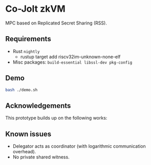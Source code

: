 # Co-Jolt zkVM


MPC based on Replicated Secret Sharing (RSS).

## Requirements

- Rust `nightly`
    - rustup target add riscv32im-unknown-none-elf
- Misc packages: `build-essential libssl-dev pkg-config`

## Demo

```bash
bash ./demo.sh
```

## Acknowledgements

This prototype builds up on the following works:


## Known issues

- Delegator acts as coordinator (with logarithmic communication overhead).
- No private shared witness.
